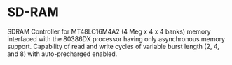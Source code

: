 # SD-RAM

SDRAM Controller for MT48LC16M4A2 (4 Meg x 4 x 4 banks) memory interfaced with the 80386DX processor having only
asynchronous memory support. Capability of read and write cycles of variable burst length (2, 4, and 8) with auto-precharged
enabled.
